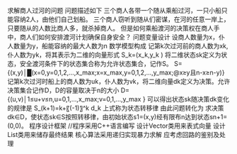 求解商人过河的问题
问题描述如下
三个商人各带一个随从乘船过河，一只小船只能容纳2人，由他们自己划船。
三个商人窃听到随从们密谋，在河的任意一岸上，只要随从的人数比商人多，就杀掉商人。
但是如何乘船渡河的决策权在商人手中，商人们如何安排渡河计划确保自身安全？
问题变量设计
设商人数量为x，仆人数量为y，船能容纳的最大人数为n
数学模型构成
记第k次过河前的商人数为xk,仆人数为yk，将其表示为二维的向量形式
S_k=(x_k,y_k )
将二维状态sk定义为状态，安全渡河条件下的状态集合称为允许状态集合，记作S。
S={(x,y)│█(x=0,y=0,1,2,…,x_max;x=x_max,y=0,1,2,…,y_max;@x≥y且n-x≥n-y)}
记第k次过河时船上的商人数为uk，仆人数为vk，将二维向量dk定义为决策。允许决策集合记作D，D的容量取决于n的大小
D={(u,v)│1≤u+v≤n,u=0,1,…,x_max;v=0,1,…,y_max }
可以得出状态sk随决策dk变化的规律是
S_(k+1)=k+〖(-1)〗^k d_k
上式称为状态转移律
由此问题转化为
求决策dk∈D，使状态sk∈S按照转移律，由初始状态s1=(x,y)经有限布n达到状态sn+1=(0,0)。
程序设计框架
//程序采用C++语言编写
设计Vector类用来表式向量
设计List类用来储存最终结果
核心算法采用递归实现暴力求解
应考虑回路的鉴别及处理
